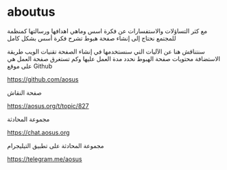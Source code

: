 # aboutus
مع كثر التساؤلات والاستفسارات عن فكرة اسس وماهي اهدافها ورسالتها كمنظمة للمجتمع 
نحتاج إلى إنشاء صفحة هبوط تشرح فكرة أسس بشكل كامل

سنتناقش هنا عن الآليات التي سنستخدمها في إنشاء الصفحة
تقنيات الويب
طريقة الاستضافة
محتويات صفحة الهبوط
نحدد مدة العمل عليها وكم تستغرق صفحة العمل هي على موقع Github

https://github.com/aosus
    
صفحة النقاش 
     
https://aosus.org/t/topic/827
      
مجموعة المحادثة
     
https://chat.aosus.org
      
مجموعة المحادثة على تطبيق التيليجرام
        
https://telegram.me/aosus
     
